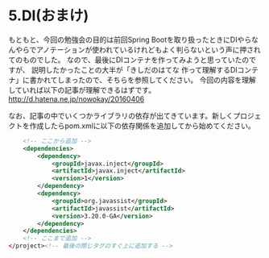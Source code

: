# 5.DI(おまけ)

もともと、今回の勉強会の目的は前回Spring Bootを取り扱ったときにDIやらなんやらでアノテーションが使われているけれどもよく判らないという声に押されてのものでした。
なので、最後にDIコンテナを作ってみようと思っていたのですが、
説明したかったことの大半が「きしだのはてな 作って理解するDIコンテナ」に書かれてしまったので、そちらを参照してください。
今回の内容を理解していれば以下の記事が理解できるはずです。
http://d.hatena.ne.jp/nowokay/20160406

なお、記事の中でいくつかライブラリの依存が出てきています。新しくプロジェクトを作成したらpom.xmlに以下の依存関係を追加してから始めてください。

```pom.xml
    <!-- ここから追加 -->
    <dependencies>
        <dependency>
            <groupId>javax.inject</groupId>
            <artifactId>javax.inject</artifactId>
            <version>1</version>
        </dependency>
        <dependency>
            <groupId>org.javassist</groupId>
            <artifactId>javassist</artifactId>
            <version>3.20.0-GA</version>
        </dependency>
    </dependencies>
    <!-- ここまで追加 -->
</project><!-- 最後の閉じタグのすぐ上に追加する -->
```
